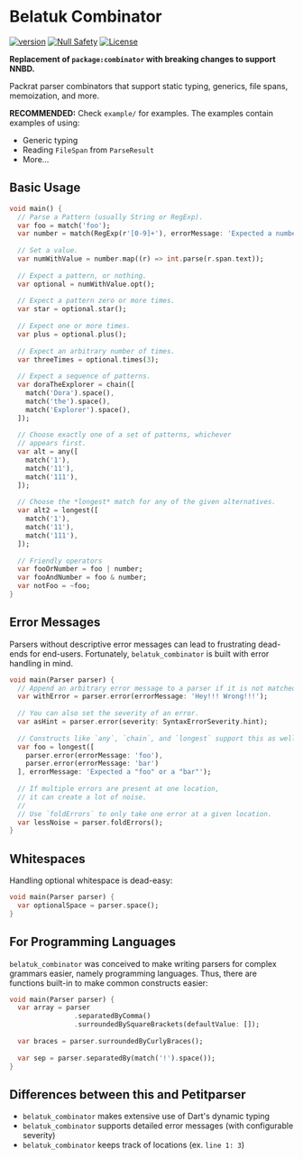 # Belatuk Combinator

[![version](https://img.shields.io/badge/pub-v3.0.0-brightgreen)](https://pub.dev/packages/belatuk_combinator)
[![Null Safety](https://img.shields.io/badge/null-safety-brightgreen)](https://dart.dev/null-safety)
[![License](https://img.shields.io/github/license/dart-backend/belatuk-common-utilities)](https://github.com/dart-backend/belatuk-common-utilities/packages/combinator/LICENSE)

**Replacement of `package:combinator` with breaking changes to support NNBD.**

Packrat parser combinators that support static typing, generics, file spans, memoization, and more.

**RECOMMENDED:**
Check `example/` for examples.
The examples contain examples of using:

* Generic typing
* Reading `FileSpan` from `ParseResult`
* More...

## Basic Usage

```dart
void main() {
  // Parse a Pattern (usually String or RegExp).
  var foo = match('foo');
  var number = match(RegExp(r'[0-9]+'), errorMessage: 'Expected a number.');
  
  // Set a value.
  var numWithValue = number.map((r) => int.parse(r.span.text));
  
  // Expect a pattern, or nothing.
  var optional = numWithValue.opt();
  
  // Expect a pattern zero or more times.
  var star = optional.star();
  
  // Expect one or more times.
  var plus = optional.plus();
  
  // Expect an arbitrary number of times.
  var threeTimes = optional.times(3);
  
  // Expect a sequence of patterns.
  var doraTheExplorer = chain([
    match('Dora').space(),
    match('the').space(),
    match('Explorer').space(),
  ]);
  
  // Choose exactly one of a set of patterns, whichever
  // appears first.
  var alt = any([
    match('1'),
    match('11'),
    match('111'),
  ]);
  
  // Choose the *longest* match for any of the given alternatives.
  var alt2 = longest([
    match('1'),
    match('11'),
    match('111'),
  ]);
  
  // Friendly operators
  var fooOrNumber = foo | number;
  var fooAndNumber = foo & number;
  var notFoo = ~foo;
}
```

## Error Messages

Parsers without descriptive error messages can lead to frustrating dead-ends
for end-users. Fortunately, `belatuk_combinator` is built with error handling in mind.

```dart
void main(Parser parser) {
  // Append an arbitrary error message to a parser if it is not matched.
  var withError = parser.error(errorMessage: 'Hey!!! Wrong!!!');
  
  // You can also set the severity of an error.
  var asHint = parser.error(severity: SyntaxErrorSeverity.hint);
  
  // Constructs like `any`, `chain`, and `longest` support this as well.
  var foo = longest([
    parser.error(errorMessage: 'foo'),
    parser.error(errorMessage: 'bar')
  ], errorMessage: 'Expected a "foo" or a "bar"');
  
  // If multiple errors are present at one location,
  // it can create a lot of noise.
  //
  // Use `foldErrors` to only take one error at a given location.
  var lessNoise = parser.foldErrors();
}
```

## Whitespaces

Handling optional whitespace is dead-easy:

```dart
void main(Parser parser) {
  var optionalSpace = parser.space();
}
```

## For Programming Languages

`belatuk_combinator` was conceived to make writing parsers for complex grammars easier,
namely programming languages. Thus, there are functions built-in to make common constructs
easier:

```dart
void main(Parser parser) {
  var array = parser
                .separatedByComma()
                .surroundedBySquareBrackets(defaultValue: []);
  
  var braces = parser.surroundedByCurlyBraces();
  
  var sep = parser.separatedBy(match('!').space());
}
```

## Differences between this and Petitparser

* `belatuk_combinator` makes extensive use of Dart's dynamic typing
* `belatuk_combinator` supports detailed error messages (with configurable severity)
* `belatuk_combinator` keeps track of locations (ex. `line 1: 3`)

